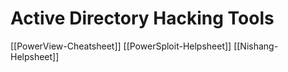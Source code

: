 # Active Directory Hacking Tools


[[PowerView-Cheatsheet]]
[[PowerSploit-Helpsheet]]
[[Nishang-Helpsheet]]